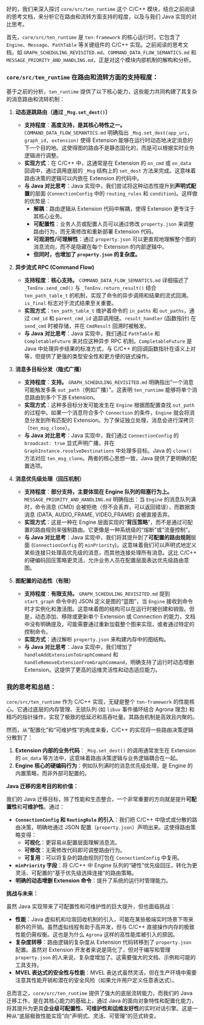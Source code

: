 好的，我们来深入探讨 `core/src/ten_runtime` 这个 C/C++ 模块，结合之前阅读的思考文档，来分析它在路由和流转方面支持的程度，以及与我们 Java 实现的对比思考。

首先，`core/src/ten_runtime` 是 `ten-framework` 的核心运行时，它包含了 `Engine`、`Message`、`PathTable` 等关键组件的 C/C++ 实现。之前阅读的思考文档，如 `GRAPH_SCHEDULING_REVISITED.md`、`COMMAND_DATA_FLOW_SEMANTICS.md` 和 `MESSAGE_PRIORITY_AND_HANDLING.md`，正是对这个模块内部机制的解构和分析。

### `core/src/ten_runtime` 在路由和流转方面的支持程度：

基于之前的分析，`ten_runtime` 提供了以下核心能力，这些能力共同构建了其复杂的消息路由和流转机制：

1.  **动态逐跳路由（通过 `_Msg.set_dest()`）**
    *   **支持程度**：**高度支持，是其核心特性之一。**`COMMAND_DATA_FLOW_SEMANTICS.md` 明确指出 `_Msg.set_dest(app_uri, graph_id, extension)` 使得 Extension 能够在运行时动态地决定消息的下一个目的地。这使得图的路由不是静态固化的，而是可以根据实时业务逻辑进行调整。
    *   **实现方式**：在 C/C++ 中，这通常是在 Extension 的 `on_cmd` 或 `on_data` 回调中，通过调用底层的 `_Msg` 结构上的 `set_dest` 方法来完成。这意味着路由决策的逻辑可以内嵌在 Extension 的代码中。
    *   **与 Java 对比思考**：Java 实现中，我们尝试将这种动态性提升到**声明式配置**的层面 (`ConnectionConfig` 中的 `routing_rules` 和 `condition`)。这样做的优势是：
        *   **解耦**：路由逻辑从 Extension 代码中解耦，使得 Extension 更专注于其核心业务。
        *   **可配置性**：业务人员或配置人员可以通过修改 `property.json` 来调整路由行为，而无需修改和重新部署 Extension 代码。
        *   **可观测性/可理解性**：通过 `property.json` 可以更直观地理解整个图的消息流向，而不是隐藏在每个 Extension 的内部逻辑中。
        *   **但同时，也增加了 `property.json` 的复杂度。**

2.  **异步流式 RPC (Command Flow)**
    *   **支持程度**：**核心支持。** `COMMAND_DATA_FLOW_SEMANTICS.md` 详细描述了 `_TenEnv.send_cmd()` 与 `_TenEnv.return_result()` 结合 `ten_path_table_t` 的机制，实现了命令的异步调用和结果的流式回溯。`is_final` 标志对于流式结果至关重要。
    *   **实现方式**：`ten_path_table_t` 维护着命令的 `in_paths` 和 `out_paths`，通过 `cmd_id` 和 `parent_cmd_id` 追踪调用链。`result_handler` (函数指针) 在 `send_cmd` 时被存储，并在 `CmdResult` 回溯时被触发。
    *   **与 Java 对比思考**：Java 实现中，我们通过 `PathTable` 和 `CompletableFuture` 来对应这种异步 RPC 机制。`CompletableFuture` 是 Java 中处理异步结果的标准方式，与 C/C++ 的回调函数指针在语义上对等，但提供了更强的类型安全性和更方便的链式操作。

3.  **消息多目标分发（隐式广播）**
    *   **支持程度**：**支持。** `GRAPH_SCHEDULING_REVISITED.md` 明确指出“一个消息可能触发多条 `out_path`（例如广播）”。这表明 `ten_runtime` 能够将单个消息路由到多个下游 Extension。
    *   **实现方式**：这种多目标分发可能发生在 `Engine` 根据图配置查找 `out_path` 的过程中。如果一个消息符合多个 `Connection` 的条件，`Engine` 就会将消息分发到所有匹配的 Extension。为了保证独立处理，消息会进行深拷贝（`ten_msg_clone`）。
    *   **与 Java 对比思考**：Java 实现中，我们通过 `ConnectionConfig` 的 `broadcast: true` 显式声明广播，并在 `GraphInstance.resolveDestinations` 中处理多目标。Java 的 `clone()` 方法对应 `ten_msg_clone`。两者的核心思想一致，Java 提供了更明确的配置选项。

4.  **消息优先级处理（回压机制）**
    *   **支持程度**：**部分支持，主要体现在 Engine 队列的阻塞行为上。** `MESSAGE_PRIORITY_AND_HANDLING.md` 明确指出：当 `Engine` 的消息队列满时，命令消息 (CMD) 会被拒绝（但不会丢弃，可以返回错误），而数据类消息 (DATA, AUDIO_FRAME, VIDEO_FRAME) 会被直接丢弃。
    *   **实现方式**：这是一种在 Engine 层面实现的“**背压策略**”，而不是通过可配置的路由规则来强制路由。它更像是一种系统级的“熔断”或“流量控制”。
    *   **与 Java 对比思考**：Java 实现中，我们将其提升到了**可配置的路由规则**层面 (`ConnectionConfig` 的 `minPriority`)。这意味着我们可以声明式地定义某些连接只处理高优先级的消息，而其他连接处理所有消息。这比 C/C++ 的硬编码回压策略更灵活，允许业务人员在配置层面表达优先级路由意图。

5.  **图配置的动态性（有限）**
    *   **支持程度**：**有限支持。** `GRAPH_SCHEDULING_REVISITED.md` 提到 `start_graph` 命令中的 JSON 定义是图的“蓝图”，当 `Engine` 接收到命令时才实例化和激活图。这意味着图的结构可以在运行时被创建和销毁。但是，动态添加、移除或更新单个 Extension 或 Connection 的能力，文档中没有明确提及，可能需要通过重新加载整个图来实现，或者通过特定的控制命令。
    *   **实现方式**：通过解析 `property.json` 来构建内存中的图结构。
    *   **与 Java 对比思考**：Java 实现中，我们增加了 `handleAddExtensionToGraphCommand` 和 `handleRemoveExtensionFromGraphCommand`，明确支持了运行时动态增删 Extension。这提供了更高的运维灵活性和动态适应能力。

### 我的思考和总结：

`core/src/ten_runtime` 作为 C/C++ 实现，无疑是整个 `ten-framework` 的性能核心。它通过底层的内存管理、无锁队列 (如 `libuv` 事件循环结合 Agrona 理念) 和精巧的指针操作，实现了极致的低延迟和高吞吐量。其路由机制是高效且内聚的。

然而，从“配置化”和“可维护性”的角度来看，C/C++ 的实现将一些路由决策逻辑分散到了：

1.  **Extension 内部的业务代码**：`_Msg.set_dest()` 的调用通常发生在 Extension 的 `on_data` 等方法中，这意味着路由决策逻辑与业务逻辑耦合在一起。
2.  **Engine 核心的硬编码行为**：例如队列满时的消息优先级处理，是 Engine 的内置策略，而非外部可配置的。

**Java 迁移的思考目的和价值：**

我们的 Java 迁移目标，除了性能和生态整合，一个非常重要的方向就是提升**可配置性**和**可维护性**。通过：

*   **`ConnectionConfig` 和 `RoutingRule` 的引入**：我们把 C/C++ 中隐式或分散的路由决策，明确地通过 JSON 配置（`property.json`）声明出来。这使得路由策略变得：
    *   **可视化**：更容易从配置层面理解消息流。
    *   **可修改**：无需修改代码即可调整路由行为。
    *   **可复用**：可以将复杂的路由规则打包在 `ConnectionConfig` 中复用。
*   **`minPriority` 字段**：将 C/C++ 中 Engine 队列的“硬性”优先级回压，转化为更灵活、可配置的“基于优先级选择连接”的路由策略。
*   **明确的动态增删 Extension 命令**：提升了系统的运行时管理能力。

**挑战与未来：**

虽然 Java 实现带来了可配置性和可维护性的巨大提升，但也面临挑战：

*   **性能**：Java 虚拟机和垃圾回收机制的引入，可能在某些极端实时场景下带来额外的开销。虽然虚拟线程有助于高并发，但与 C/C++ 直接操作内存的极致性能仍需权衡。这也是为什么 `Agrona` 这样的高性能库被引入的原因。
*   **复杂度转移**：路由逻辑的复杂度从 Extension 代码转移到了 `property.json` 配置。虽然对 Extension 开发者来说是简化了，但对于编写和管理 `property.json` 的人来说，复杂度增加了。这需要强大的文档、示例和可能的工具支持。
*   **MVEL 表达式的安全性与性能**：MVEL 表达式虽然灵活，但在生产环境中需要注意其性能开销和潜在的安全风险（如果允许用户定义任意表达式）。

总而言之，`core/src/ten_runtime` 提供了强大的底层流转能力，而我们的 Java 迁移工作，是在其核心能力的基础上，通过 Java 的面向对象特性和配置化能力，将其提升为更具**企业级可配置性、可维护性和运维友好性**的实时对话引擎。这是一种从“底层极致性能实现”向“声明式、灵活、可管理”的范式转变。